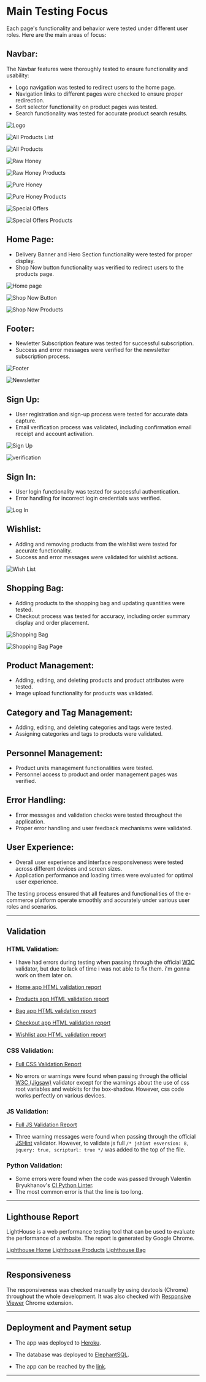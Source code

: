 # Main Testing Focus

Each page's functionality and behavior were tested under different user roles. Here are the main areas of focus:

## Navbar:

The Navbar features were thoroughly tested to ensure functionality and usability:

- Logo navigation was tested to redirect users to the home page.
- Navigation links to different pages were checked to ensure proper redirection.
- Sort selector functionality on product pages was tested.
- Search functionality was tested for accurate product search results.

![Logo](documentation/logo-image.png)

![All Products List](documentation/all-products-list-image.png)

![All Products](documentation/all-products-image.png)

![Raw Honey](documentation/rawhoney-image.png)

![Raw Honey Products](documentation/rawhoney-products-image.png)

![Pure Honey](documentation/purehoney-image.png)

![Pure Honey Products](documentation/purehoney-products-image.png)

![Special Offers](documentation/specialoffers-image.png)

![Special Offers Products](documentation/specialoffers-products-image.png)

## Home Page:

- Delivery Banner and Hero Section functionality were tested for proper display.
- Shop Now button functionality was verified to redirect users to the products page.

![Home page](documentation/main-image.png)

![Shop Now Button](documentation/shop-now-button.png)

![Shop Now Products](documentation/shop-now-products.png)



## Footer:

- Newletter Subscription feature was tested for successful subscription.
- Success and error messages were verified for the newsletter subscription process.

![Footer](documentation/footer-image.png)

![Newsletter](documentation/newsletter-image.png)

## Sign Up:

- User registration and sign-up process were tested for accurate data capture.
- Email verification process was validated, including confirmation email receipt and account activation.

![Sign Up](documentation/signup-form-image.png)

![verification](documentation/verification-image.png)

## Sign In:

- User login functionality was tested for successful authentication.
- Error handling for incorrect login credentials was verified.

![Log In](documentation/myaccount-list-image.png)

## Wishlist:

- Adding and removing products from the wishlist were tested for accurate functionality.
- Success and error messages were validated for wishlist actions.

![Wish List](documentation/wishlist-loggedin-image.png)

## Shopping Bag:

- Adding products to the shopping bag and updating quantities were tested.
- Checkout process was tested for accuracy, including order summary display and order placement.

![Shopping Bag](documentation/carticon-image.png)

![Shopping Bag Page](documentation/cart-image.png)


## Product Management:

- Adding, editing, and deleting products and product attributes were tested.
- Image upload functionality for products was validated.

## Category and Tag Management:

- Adding, editing, and deleting categories and tags were tested.
- Assigning categories and tags to products were validated.

## Personnel Management:

- Product units management functionalities were tested.
- Personnel access to product and order management pages was verified.

## Error Handling:

- Error messages and validation checks were tested throughout the application.
- Proper error handling and user feedback mechanisms were validated.

## User Experience:

- Overall user experience and interface responsiveness were tested across different devices and screen sizes.
- Application performance and loading times were evaluated for optimal user experience.

The testing process ensured that all features and functionalities of the e-commerce platform operate smoothly and accurately under various user roles and scenarios.

---

## Validation

### HTML Validation:
- I have had errors during testing when passing through the official [W3C](https://validator.w3.org/) validator, but due to lack of time i was not able to fix them.
i'm gonna work on them later on.

- [Home app HTML validation report](documentation/home-validator.png)

- [Products app HTML validation report](documentation/products-validator.png)

- [Bag app HTML validation report](documentation/bag-validator.png)

- [Checkout app HTML validation report](documentation/checkout-validator.png)

- [Wishlist app HTML validation report](documentation/wishlist-validator.png)


### CSS Validation:

- [Full CSS Validation Report](documentation/css-validator.png)

- No errors or warnings were found when passing through the official [W3C (Jigsaw)](https://jigsaw.w3.org/css-validator/#validate_by_uri) validator except for the warnings about the use of css root variables and webkits for the box-shadow. However, css code works perfectly on various devices.


### JS Validation:

- [Full JS Validation Report](documentation//js-validator.png)

- Three warning messages were found when passing through the official [JSHint](https://www.jshint.com/) validator. However, to validate js full `/* jshint esversion: 8, jquery: true, scripturl: true */` was added to the top of the file.


### Python Validation:

- Some errors were found when the code was passed through Valentin Bryukhanov's [CI Python Linter](https://pep8ci.herokuapp.com/).
- The most common error is that the line is too long.


---
## Lighthouse Report

LightHouse is a web performance testing tool that can be used to evaluate the performance of a website. The report is generated by Google Chrome.

[Lighthouse Home](documentation/lighthouse-home.png)
[Lighthouse Products](documentation/lighthouse-products.png)
[Lighthouse Bag](documentation/lighthouse-bag.png)

---

## Responsiveness

The responsiveness was checked manually by using devtools (Chrome) throughout the whole development. It was also checked with [Responsive Viewer](https://chrome.google.com/webstore/detail/responsive-viewer/inmopeiepgfljkpkidclfgbgbmfcennb/related?hl=en) Chrome extension.

---

## Deployment and Payment setup

- The app was deployed to [Heroku](https://www.heroku.com/).
- The database was deployed to [ElephantSQL](https://www.elephantsql.com/).

- The app can be reached by the [link](https://honeyshop-58be54febc57.herokuapp.com/).
---

